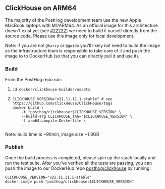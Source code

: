 ## ClickHouse on ARM64

The majority of the PostHog development team use the new Apple MacBook laptops with M1/ARM64. As an official image for this architecture doesn't exist yet (see [#22222](https://github.com/ClickHouse/ClickHouse/issues/22222)) we need to build it ourself directly from the source code. Please use this image only for local development.

Note: If you are not `@harry` or `@guido` you'll likely not need to build the image as the infrastructure team is responsible to take care of it and push the image to to DockerHub (so that you can directly pull it and use it).

### Build
From the PostHog repo run:
1. `cd docker/clickhouse-builder/assets`
1.  ```shell
    CLICKHOUSE_VERSION="v21.11.11.1-stable" # see https://github.com/ClickHouse/ClickHouse/tags
    docker build \
        -t "posthog/clickhouse:$CLICKHOUSE_VERSION" \
        --build-arg CLICKHOUSE_TAG="$CLICKHOUSE_VERSION" \
        -f arm64.compile.Dockerfile \
        .
    ```

Note: build time is ~90min, image size ~1.8GB

### Publish
Once the build process is completed, please spin up the stack locally and run the test suite. After you've verified all the tests are passing, you can push the image to our DockerHub repo [posthog/clickhouse](https://hub.docker.com/r/posthog/clickhouse) by running:

```shell
CLICKHOUSE_VERSION="v21.11.11.1-stable"
docker image push "posthog/clickhouse:$CLICKHOUSE_VERSION"
```
